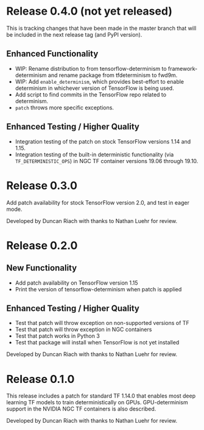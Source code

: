 # Release 0.4.0 (not yet released)

This is tracking changes that have been made in the master branch that will be
included in the next release tag (and PyPI version).

## Enhanced Functionality

  * WIP: Rename distribution to from tensorflow-determinism to
    framework-determinism and rename package from tfdeterminism to fwd9m.
  * WIP: Add `enable_determinism`, which provides best-effort to enable
    determinism in whichever version of TensorFlow is being used.
  * Add script to find commits in the TensorFlow repo related to determinism.
  * `patch` throws more specific exceptions.

## Enhanced Testing / Higher Quality

  * Integration testing of the patch on stock TensorFlow versions 1.14 and 1.15.
  * Integration testing of the built-in deterministic functionality
    (via `TF_DETERMINISTIC_OPS`) in NGC TF container versions 19.06 through
    19.10.

# Release 0.3.0

Add patch availability for stock TensorFlow version 2.0, and test in eager mode.

Developed by Duncan Riach with thanks to Nathan Luehr for review.

# Release 0.2.0

## New Functionality

  * Add patch availability on TensorFlow version 1.15
  * Print the version of tensorflow-determinism when patch is applied

## Enhanced Testing / Higher Quality

  * Test that patch will throw exception on non-supported versions of TF
  * Test that patch will throw exception in NGC containers
  * Test that patch works in Python 3
  * Test that package will install when TensorFlow is not yet installed

Developed by Duncan Riach with thanks to Nathan Luehr for review.

# Release 0.1.0

This release includes a patch for standard TF 1.14.0 that enables most deep
learning TF models to train deterministically on GPUs. GPU-determinism support
in the NVIDIA NGC TF containers is also described.

Developed by Duncan Riach with thanks to Nathan Luehr for review.
